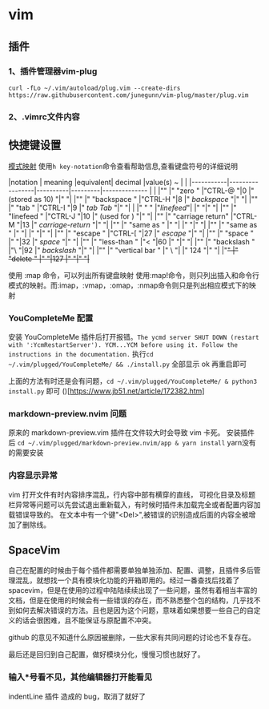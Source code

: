 # vim
## 插件
### 1、插件管理器vim-plug
`curl -fLo ~/.vim/autoload/plug.vim --create-dirs https://raw.githubusercontent.com/junegunn/vim-plug/master/plug.vim` 

### 2、.vimrc文件内容

## 快捷键设置
[模式映射](images/vim_mapping.png)
使用`h key-notation`命令查看帮助信息,查看键盘符号的详细说明

|notation   | meaning         |equivalent| decimal |value(s)    ~           |        |
|-----------|-----------------|----------|---------|--------------          |        |
|"<Nul>"    |" "zero           " |"CTRL-@    "|0        |"  (stored as 10) *<Nul>*"|"        "|
|"<BS>"     |" "backspace      " |"CTRL-H    "|8        |"  *backspace*           "|"        "|
|"<Tab>"    |" "tab            " |"CTRL-I    "|9        |"  *tab* *Tab*           "|"        "|
|           |" "               " |"*linefeed*"|         |"                        "|"        "|
|"<NL>"     |" "linefeed       " |"CTRL-J    "|10       |"  (used for <Nul>)      "|"        "|
|"<CR>"     |" "carriage return" |"CTRL-M    "|13       |"  *carriage-return*     "|"        "|
|"<Return>" |" "same as <CR>   " |"          "|         |"  *<Return>*            "|"        "|
|"<Enter>"  |" "same as <CR>   " |"          "|         |"  *<Enter>*             "|"        "|
|"<Esc>"    |" "escape         " |"CTRL-[    "|27       |"   *escape* *<Esc>*     "|"        "|
|"<Space>"  |" "space          " |"          "|32       |"   *space*              "|"        "|
|"<lt>"     |" "less-than      " |"<         "|60       |"   *<lt>*               "|"        "|
|"<Bslash>" |" "backslash      " |"\         "|92       |"  *backslash* *<Bslash>*"|"        "|
|"<Bar>"    |" "vertical bar   " |"    \     "|         |"   124                  "|" *<Bar>*"|
|"<Del>"    |" "delete         " |"          "|127      |"                        "|"        "|


使用 :map 命令，可以列出所有键盘映射
使用:map!命令，则只列出插入和命令行模式的映射。而:imap，:vmap，:omap，:nmap命令则只是列出相应模式下的映射


### YouCompleteMe 配置
安装 YouCompleteMe 插件后打开报错。`The ycmd server SHUT DOWN (restart with ':YcmRestartServer'). YCM...YCM before using it. Follow the instructions in the documentation.`
执行`cd ~/.vim/plugged/YouCompleteMe/ && ./install.py` 全部显示 ok 再重启即可

上面的方法有时还是会有问题，`cd ~/.vim/plugged/YouCompleteMe/ & python3 install.py` 即可 
()[https://www.jb51.net/article/172382.htm]

### markdown-preview.nvim 问题
原来的 markdown-preview.vim 插件在文件较大时会导致 vim 卡死。
安装插件后 `cd ~/.vim/plugged/markdown-preview.nvim/app & yarn install` yarn没有的需要安装

### 内容显示异常
vim 打开文件有时内容排序混乱，行内容中部有横穿的直线，
可视化目录及标题栏异常等问题可以先尝试退出重新载入，有时候时插件未加载完全或者配置内容加载错误导致的。
在文本中有一个键"\<Del>",被错误的识别造成后面的内容全被增加了删除线。


## SpaceVim
自己在配置的时候由于每个插件都需要单独单独添加、配置、调整，且插件多后管理混乱，就想找一个具有模块化功能的开箱即用的。经过一番查找后找着了spacevim，但是在使用的过程中陆陆续续出现了一些问题，虽然有着相当丰富的文档，但是在使用的时候会有一些错误的存在，而不熟悉整个包的结构，几乎找不到如何去解决错误的方法。且也是因为这个问题，意味着如果想要一些自己的自定义的话会很困难，且不能保证与原配置不冲突。

github 的意见不知道什么原因被删除，一些大家有共同问题的讨论也不复存在。

最后还是回归到自己配置，做好模块分化，慢慢习惯也就好了。

### 输入*号看不见，其他编辑器打开能看见
indentLine 插件 造成的 bug，取消了就好了


